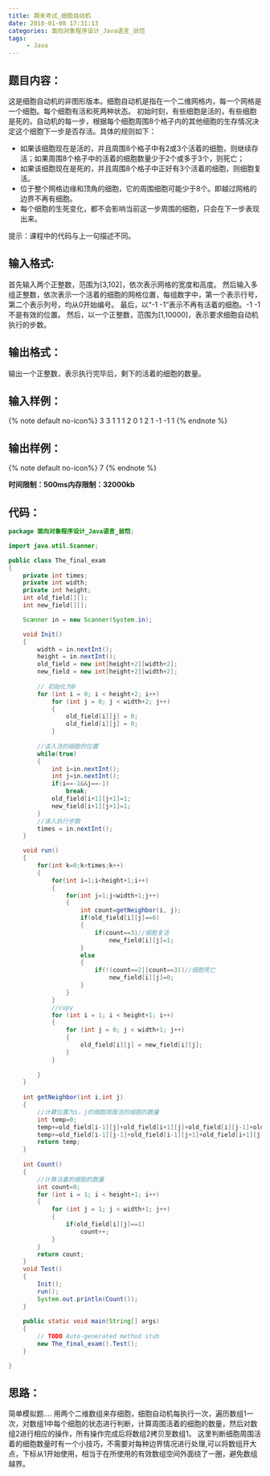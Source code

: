 ```yaml
---
title: 期末考试_细胞自动机
date: 2018-01-08 17:31:13
categories: 面向对象程序设计_Java语言_翁恺
tags:
     - Java
---
```

## 题目内容：
这是细胞自动机的非图形版本。细胞自动机是指在一个二维网格内，每一个网格是一个细胞。每个细胞有活和死两种状态。
初始时刻，有些细胞是活的，有些细胞是死的。自动机的每一步，根据每个细胞周围8个格子内的其他细胞的生存情况决定这个细胞下一步是否存活。具体的规则如下：
+ 如果该细胞现在是活的，并且周围8个格子中有2或3个活着的细胞，则继续存活；如果周围8个格子中的活着的细胞数量少于2个或多于3个，则死亡；
+ 如果该细胞现在是死的，并且周围8个格子中正好有3个活着的细胞，则细胞复活。
+ 位于整个网格边缘和顶角的细胞，它的周围细胞可能少于8个。即越过网格的边界不再有细胞。
+ 每个细胞的生死变化，都不会影响当前这一步周围的细胞，只会在下一步表现出来。

提示：课程中的代码与上一句描述不同。

## 输入格式:
首先输入两个正整数，范围为[3,102]，依次表示网格的宽度和高度。
然后输入多组正整数，依次表示一个活着的细胞的网格位置，每组数字中，第一个表示行号，第二个表示列号，均从0开始编号。
最后，以“-1 -1”表示不再有活着的细胞。-1 -1不是有效的位置。
然后，以一个正整数，范围为[1,10000]，表示要求细胞自动机执行的步数。

## 输出格式：
输出一个正整数，表示执行完毕后，剩下的活着的细胞的数量。

## 输入样例：
{% note default  no-icon%}
3 3
1 1 1 2 0 1 2 1
-1 -1
1
{% endnote %}
## 输出样例：
{% note default  no-icon%}
7
{% endnote %}

**时间限制：500ms内存限制：32000kb**

## 代码：
```Java
package 面向对象程序设计_Java语言_翁恺;

import java.util.Scanner;

public class The_final_exam
{
	private int times;
	private int width;
	private int height;
	int old_field[][];
	int new_field[][];

	Scanner in = new Scanner(System.in);

	void Init()
	{
		width = in.nextInt();
		height = in.nextInt();
		old_field = new int[height+2][width+2];
		new_field = new int[height+2][width+2];
		
		// 初始化为0
		for (int i = 0; i < height+2; i++)
			for (int j = 0; j < width+2; j++)
			{
				old_field[i][j] = 0;
				old_field[i][j] = 0;
			}
		
		//读入活的细胞的位置
		while(true)
		{
			int i=in.nextInt();
			int j=in.nextInt();
			if(i==-1&&j==-1)
				break;
			old_field[i+1][j+1]=1;
			new_field[i+1][j+1]=1;
		}
		//读入执行步数
		times = in.nextInt();
	}

	void run()
	{
		for(int k=0;k<times;k++)
		{
			for(int i=1;i<height+1;i++)
			{
				for(int j=1;j<width+1;j++)
				{
					int count=getNeighbor(i, j);
					if(old_field[i][j]==0)
					{
						if(count==3)//细胞复活
							new_field[i][j]=1;
					}
					else
					{
						if(!(count==2||count==3))//细胞死亡
							new_field[i][j]=0;
					}
				}
			}
			//copy
			for (int i = 1; i < height+1; i++)
			{
				for (int j = 0; j < width+1; j++)
				{
					old_field[i][j] = new_field[i][j];
				}
			}
			
		}
	}
	
	int getNeighbor(int i,int j)
	{
		//计算位置为i，j的细胞周围活的细胞的数量
		int temp=0;
		temp+=old_field[i-1][j]+old_field[i+1][j]+old_field[i][j-1]+old_field[i][j+1];
		temp+=old_field[i-1][j-1]+old_field[i-1][j+1]+old_field[i+1][j-1]+old_field[i+1][j+1];
		return temp;
	}
	
	int Count()
	{
		//计算活着的细胞的数量
		int count=0;
		for (int i = 1; i < height+1; i++)
		{
			for (int j = 1; j < width+1; j++)
			{
				if(old_field[i][j]==1)
					count++;
			}
		}
		return count;
	}
	void Test()
	{
		Init();
		run();
		System.out.println(Count());
	}
	
	public static void main(String[] args)
	{
		// TODO Auto-generated method stub
		new The_final_exam().Test();
	}

}

```
## 思路：
简单模拟题....
用两个二维数组来存细胞，细胞自动机每执行一次，遍历数组1一次，对数组1中每个细胞的状态进行判断，计算周围活着的细胞的数量，然后对数组2进行相应的操作，所有操作完成后将数组2拷贝至数组1。
这里判断细胞周围活着的细胞数量时有一个小技巧，不需要对每种边界情况进行处理,可以将数组开大点，下标从1开始使用，相当于在所使用的有效数组空间外面绕了一圈，避免数组越界。